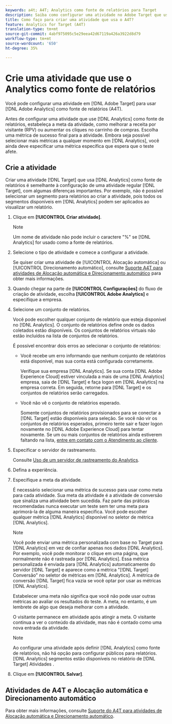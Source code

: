 ```yaml
---
keywords: a4t; A4T; Analytics como fonte de relatórios para Target
description: Saiba como configurar uma atividade no Adobe Target que usa o Adobe Analytics como fonte de relatórios (A4T).
title: Como faço para criar uma atividade que usa o A4T?
feature: Analytics for Target (A4T)
translation-type: tm+mt
source-git-commit: 4abf975095c5e29eea42d67119a426a3922d8d79
workflow-type: tm+mt
source-wordcount: '650'
ht-degree: 35%

---
```



# Crie uma atividade que use o Analytics como fonte de relatórios

Você pode configurar uma atividade em [!DNL Adobe Target] para usar [!DNL Adobe Analytics] como fonte de relatórios (A4T).

Antes de configurar uma atividade que use [!DNL Analytics] como fonte de relatórios, estabeleça a meta da atividade, como melhorar a receita por visitante (RPV) ou aumentar os cliques no carrinho de compras. Escolha uma métrica de sucesso final para a atividade. Embora seja possível selecionar mais métricas a qualquer momento em [!DNL Analytics], você ainda deve especificar uma métrica específica que espera que o teste afete.

## Crie a atividade

Criar uma atividade [!DNL Target] que usa [!DNL Analytics] como fonte de relatórios é semelhante à configuração de uma atividade regular [!DNL Target], com algumas diferenças importantes. Por exemplo, não é possível selecionar um segmento para relatórios ao criar a atividade, pois todos os segmentos disponíveis em [!DNL Analytics] podem ser aplicados ao visualizar um relatório.

1. Clique em **[!UICONTROL Criar atividade]**.

   >[!NOTE]
   >
   >Um nome de atividade não pode incluir o caractere &quot;%&quot; se [!DNL Analytics] for usado como a fonte de relatórios.

1. Selecione o tipo de atividade e comece a configurar a atividade.

   Se quiser criar uma atividade de [!UICONTROL Alocação automática] ou [!UICONTROL Direcionamento automático], consulte [Suporte A4T para atividades de Alocação automática e Direcionamento automático](/help/c-integrating-target-with-mac/a4t/a4t-at-aa.md) para obter mais informações.

1. Quando chegar na parte de **[!UICONTROL Configurações]** do fluxo de criação de atividade, escolha **[!UICONTROL Adobe Analytics]** e especifique a empresa.
1. Selecione um conjunto de relatórios.

   Você pode escolher qualquer conjunto de relatório que esteja disponível no [!DNL Analytics]. O conjunto de relatórios define onde os dados coletados estão disponíveis. Os conjuntos de relatórios virtuais não estão incluídos na lista de conjuntos de relatórios.

   É possível encontrar dois erros ao selecionar o conjunto de relatórios:

   * Você recebe um erro informando que nenhum conjunto de relatórios está disponível, mas sua conta está configurada corretamente.

      Verifique sua empresa [!DNL Analytics]. Se sua conta [!DNL Adobe Experience Cloud] estiver vinculada a mais de uma [!DNL Analytics] empresa, saia de [!DNL Target] e faça logon em [!DNL Analytics] na empresa correta. Em seguida, retorne para [!DNL Target] e os conjuntos de relatórios serão carregados.

   * Você não vê o conjunto de relatórios esperado.

      Somente conjuntos de relatórios provisionados para se conectar a [!DNL Target] estão disponíveis para seleção. Se você não vir os conjuntos de relatórios esperados, primeiro tente sair e fazer logon novamente no [!DNL Adobe Experience Cloud] para tentar novamente.
   Se um ou mais conjuntos de relatórios ainda estiverem faltando na lista, [entre em contato com o Atendimento ao cliente](/help/cmp-resources-and-contact-information.md#reference_ACA3391A00EF467B87930A450050077C).

1. Especificar o servidor de rastreamento.

   Consulte [Uso de um servidor de rastreamento do Analytics](/help/c-integrating-target-with-mac/a4t/analytics-tracking-server.md#task_72077BA7E93C4A65A715A18F32228823).

1. Defina a experiência.
1. Especifique a meta da atividade.

   É necessário selecionar uma métrica de sucesso para usar como meta para cada atividade. Sua meta da atividade é a atividade de conversão que sinaliza uma atividade bem sucedida. Faz parte das práticas recomendadas nunca executar um teste sem ter uma meta para aprimorá-la de alguma maneira específica. Você pode escolher qualquer métrica [!DNL Analytics] disponível no seletor de métrica [!DNL Analytics].

   >[!NOTE]
   >
   >Você pode enviar uma métrica personalizada com base no Target para [!DNL Analytics] em vez de confiar apenas nos dados [!DNL Analytics]. Por exemplo, você pode monitorar o clique em uma página, que normalmente não é rastreada por [!DNL Analytics]. Essa métrica personalizada é enviada para [!DNL Analytics] automaticamente do servidor [!DNL Target] e aparece como a métrica &quot;[!DNL Target] Conversão&quot; no seletor de métricas em [!DNL Analytics]. A métrica de conversão [!DNL Target] fica vazia se você optar por usar as métricas [!DNL Analytics].

   Estabelecer uma meta não significa que você não pode usar outras métricas ao avaliar os resultados do teste. A meta, no entanto, é um lembrete de algo que deseja melhorar com a atividade.

   O visitante permanece em atividade após atingir a meta. O visitante continua a ver o conteúdo da atividade, mas não é contado como uma nova entrada da atividade.

   >[!NOTE]
   >
   >Ao configurar uma atividade após definir [!DNL Analytics] como fonte de relatórios, não há opção para configurar públicos para relatórios. [!DNL Analytics] segmentos estão disponíveis no relatório de  [!DNL Target] Atividades .

1. Clique em **[!UICONTROL Salvar]**.

## Atividades de A4T e Alocação automática e Direcionamento automático

Para obter mais informações, consulte [Suporte do A4T para atividades de Alocação automática e Direcionamento automático](/help/c-integrating-target-with-mac/a4t/a4t-at-aa.md).